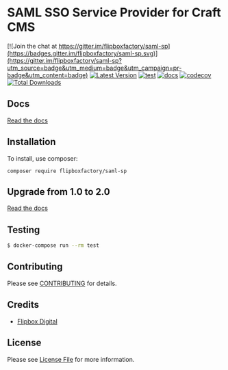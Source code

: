 # SAML SSO Service Provider for Craft CMS
[![Join the chat at https://gitter.im/flipboxfactory/saml-sp](https://badges.gitter.im/flipboxfactory/saml-sp.svg)](https://gitter.im/flipboxfactory/saml-sp?utm_source=badge&utm_medium=badge&utm_campaign=pr-badge&utm_content=badge)
[![Latest Version](https://img.shields.io/github/release/flipboxfactory/saml-sp.svg?style=flat-square)](https://github.com/flipboxfactory/saml-sp/releases)
[![test](https://github.com/flipboxfactory/saml-sp/workflows/test/badge.svg)](https://github.com/flipboxfactory/saml-sp/actions)
[![docs](https://github.com/flipboxfactory/saml-sp/workflows/docs/badge.svg)](https://github.com/flipboxfactory/saml-sp/actions)
[![codecov](https://codecov.io/gh/flipboxfactory/saml-sp/branch/master/graph/badge.svg?token=IF9CNPKNWM)](https://codecov.io/gh/flipboxfactory/saml-sp)
[![Total Downloads](https://img.shields.io/packagist/dt/flipboxfactory/saml-sp.svg?style=flat-square)](https://packagist.org/packages/flipboxfactory/saml-sp)


## Docs

[Read the docs](https://saml-sp.flipboxfactory.com/)

## Installation

To install, use composer:

```
composer require flipboxfactory/saml-sp
```

## Upgrade from 1.0 to 2.0
[Read the docs](https://saml-sp.flipboxfactory.com/installation.html#upgrading-to-2-0)

## Testing

``` bash
$ docker-compose run --rm test
```

## Contributing

Please see [CONTRIBUTING](https://github.com/flipboxfactory/saml-sp/blob/master/CONTRIBUTING.md) for details.


## Credits

- [Flipbox Digital](https://github.com/flipbox)

## License

Please see [License File](https://github.com/flipboxfactory/saml-sp/blob/master/LICENSE) for more information.
